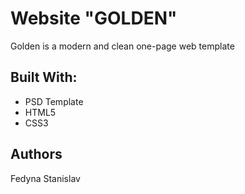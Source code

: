 # **Website "GOLDEN"**
Golden is a modern and clean one-page web template

## **Built With:**
* PSD Template
* HTML5
* CSS3


## **Authors**
Fedyna Stanislav



